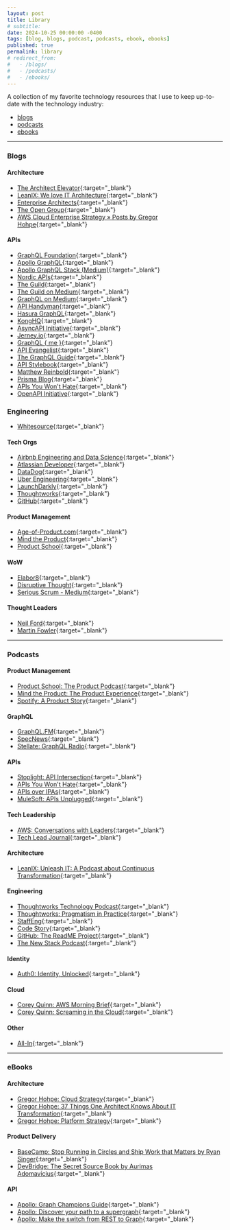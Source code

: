 ```yaml
---
layout: post
title: Library
# subtitle: 
date: 2024-10-25 00:00:00 -0400
tags: [blog, blogs, podcast, podcasts, ebook, ebooks]
published: true
permalink: library
# redirect_from:
#   - /blogs/
#   - /podcasts/
#   - /ebooks/
---
```


A collection of my favorite technology resources that I use to keep up-to-date with the technology industry:
- [blogs](#blogs)
- [podcasts](#podcasts)
- [ebooks](#ebooks)

---

### Blogs

#### Architecture

- <a href="https://architectelevator.com/feed.xml" target="_blank"><span class="icon rss" /></a>[The Architect Elevator](https://architectelevator.com/){:target="\_blank"}
- <a href="http://blog.leanix.net/en/rss.xml" target="_blank"><span class="icon rss" /></a>[LeanIX: We love IT Architecture](https://www.leanix.net/en/blog){:target="\_blank"}
- <a href="http://enterprisearchitects.com/feed/" target="_blank"><span class="icon rss" /></a>[Enterprise Architects](http://enterprisearchitects.com){:target="\_blank"}
- <a href="http://blog.opengroup.org/feed/" target="_blank"><span class="icon rss" /></a>[The Open Group](https://blog.opengroup.org){:target="\_blank"}
- <a href="https://aws.amazon.com/blogs/enterprise-strategy/author/hohpe/feed/" target="_blank"><span class="icon rss" /></a>[AWS Cloud Enterprise Strategy » Posts by Gregor Hohpe](https://aws.amazon.com/blogs/enterprise-strategy/){:target="\_blank"}

#### APIs

- <a href="http://graphql.org/blog/rss.xml" target="_blank"><span class="icon rss" /></a>[GraphQL Foundation](http://graphql.org){:target="\_blank"}
- <a href="https://www.apollographql.com/blog/rss.xml" target="_blank"><span class="icon rss" /></a>[Apollo GraphQL](https://www.apollographql.com/blog){:target="\_blank"}
- <a href="https://medium.com/feed/apollo-stack" target="_blank"><span class="icon rss" /></a>[Apollo GraphQL Stack (Medium)](https://blog.apollographql.com?source=rss----3804c1b351c9---4){:target="\_blank"}
- <a href="https://nordicapis.com/feed/" target="_blank"><span class="icon rss" /></a>[Nordic APIs](https://nordicapis.com){:target="\_blank"}
- <a href="https://the-guild.dev/feed.xml" target="_blank"><span class="icon rss" /></a>[The Guild](https://the-guild.dev){:target="\_blank"}
- <a href="https://medium.com/feed/the-guild" target="_blank"><span class="icon rss" /></a>[The Guild on Medium](https://medium.com/the-guild?source=rss----4737331fbdc0---4){:target="\_blank"}
- <a href="https://medium.com/feed/tag/graphql" target="_blank"><span class="icon rss" /></a>[GraphQL on Medium](https://medium.com/tag/graphql/latest?source=rss------graphql-5){:target="\_blank"}
- <a href="https://apihandyman.io/feed.xml" target="_blank"><span class="icon rss" /></a>[API Handyman](https://apihandyman.io/){:target="\_blank"}
- <a href="https://hasura.io/blog/rss" target="_blank"><span class="icon rss" /></a>[Hasura GraphQL](https://hasura.io/){:target="\_blank"}
- <a href="http://blog.mashape.com/rss" target="_blank"><span class="icon rss" /></a>[KongHQ](https://konghq.com){:target="\_blank"}
- <a href="https://www.asyncapi.com/rss.xml" target="_blank"><span class="icon rss" /></a>[AsyncAPI Initiative](https://www.asyncapi.com){:target="\_blank"}
- <a href="https://www.jerney.io/rss/" target="_blank"><span class="icon rss" /></a>[Jerney.io](https://www.jerney.io/){:target="\_blank"}
- <a href="https://graphqlme.com/feed/" target="_blank"><span class="icon rss" /></a>[GraphQL { me }](https://graphqlme.com){:target="\_blank"}
- <a href="http://feeds.feedburner.com/ApiEvangelist" target="_blank"><span class="icon rss" /></a>[API Evangelist](https://apievangelist.com){:target="\_blank"}
- <a href="https://blog.graphql.guide/feed" target="_blank"><span class="icon rss" /></a>[The GraphQL Guide](https://blog.graphql.guide?source=rss----119a2b51b20---4){:target="\_blank"}
- <a href="http://apistylebook.com/feed.xml" target="_blank"><span class="icon rss" /></a>[API Stylebook](http://apistylebook.com/){:target="\_blank"}
- <a href="https://matthewreinbold.com/feed.xml" target="_blank"><span class="icon rss" /></a>[Matthew Reinbold](https://matthewreinbold.com/){:target="\_blank"}
- <a href="https://www.prisma.io/blog/rss.xml" target="_blank"><span class="icon rss" /></a>[Prisma Blog](http://prisma.io){:target="\_blank"}
- <a href="https://apisyouwonthate.com/rss.xml" target="_blank"><span class="icon rss" /></a>[APIs You Won't Hate](https://apisyouwonthate.com){:target="\_blank"}
- <a href="https://www.openapis.org/feed" target="_blank"><span class="icon rss" /></a>[OpenAPI Initiative](https://www.openapis.org){:target="\_blank"}

### Engineering

- <a href="https://www.whitesourcesoftware.com/feed/" target="_blank"><span class="icon rss" /></a>[Whitesource](https://www.whitesourcesoftware.com){:target="\_blank"}

#### Tech Orgs

- <a href="http://nerds.airbnb.com/feed/" target="_blank"><span class="icon rss" /></a>[Airbnb Engineering and Data Science](https://medium.com/airbnb-engineering?source=rss----53c7c27702d5---4){:target="\_blank"}
- <a href="http://feeds.feedburner.com/AtlassianDeveloperBlog" target="_blank"><span class="icon rss" /></a>[Atlassian Developer](http://blogs.atlassian.com){:target="\_blank"}
- <a href="http://feeds.feedburner.com/Datadog" target="_blank"><span class="icon rss" /></a>[DataDog](https://www.datadoghq.com/blog){:target="\_blank"}
- <a href="https://eng.uber.com/feed/" target="_blank"><span class="icon rss" /></a>[Uber Engineering](https://eng.uber.com){:target="\_blank"}
- <a href="http://blog.launchdarkly.com/feed/" target="_blank"><span class="icon rss" /></a>[LaunchDarkly](https://launchdarkly.com/blog/){:target="\_blank"}
- <a href="http://www.thoughtworks.com/rss/insights.xml" target="_blank"></a>[Thoughtworks](https://www.thoughtworks.com/en-us/insights/blog){:target="\_blank"}
- <a href="https://github.blog/feed" target="_blank"><span class="icon rss" /></a>[GitHub](https://github.blog/){:target="\_blank"}

#### Product Management

- <a href="https://age-of-product.com/feed/" target="_blank"><span class="icon rss" /></a>[Age-of-Product.com](https://age-of-product.com){:target="\_blank"}
- <a href="http://mindtheproduct.com/feed/" target="_blank"><span class="icon rss" /></a>[Mind the Product](https://www.mindtheproduct.com){:target="\_blank"}
- <a href="https://productschool.com/feed/" target="_blank"><span class="icon rss" /></a>[Product School](https://productschool.com){:target="\_blank"}

#### WoW

- <a href="https://elabor8.com.au/feed/" target="_blank"><span class="icon rss" /></a>[Elabor8](https://elabor8.com.au){:target="\_blank"}
- <a href="https://disruptivethought.com/feed/" target="_blank"><span class="icon rss" /></a>[Disruptive Thought](https://disruptivethought.com){:target="\_blank"}
- <a href="https://medium.com/feed/serious-scrum" target="_blank"><span class="icon rss" /></a> [Serious Scrum - Medium](https://medium.com/serious-scrum?source=rss----da549de9a1c2---4){:target="\_blank"}

#### Thought Leaders

- <a href="http://memeagora.blogspot.com/feeds/posts/default" target="_blank"><span class="icon rss" /></a>[Neil Ford](http://memeagora.blogspot.com/){:target="\_blank"}
- <a href="http://martinfowler.com/feed.atom" target="_blank"><span class="icon rss" /></a>[Martin Fowler](https://martinfowler.com){:target="\_blank"}

---

### Podcasts

#### Product Management

- <span class="icon podcast">[Product School: The Product Podcast](https://open.spotify.com/show/1XBrhVLsQOIAv3KFBqnzrX){:target="\_blank"}
- <span class="icon podcast">[Mind the Product: The Product Experience](https://open.spotify.com/show/7pv0JHF2YGgXm8OGz1JnL0){:target="\_blank"}
- <span class="icon podcast">[Spotify: A Product Story](https://open.spotify.com/show/3L9tzrt0CthF6hNkxYIeSB){:target="\_blank"}

#### GraphQL

- <span class="icon podcast">[GraphQL.FM](https://open.spotify.com/show/7x6tdXvAgNSjy68wMyxRDE){:target="\_blank"}
- <span class="icon podcast">[SpecNews](https://open.spotify.com/show/69vo1Wrlda6EP3EzIZnzjf){:target="\_blank"}
- <span class="icon podcast">[Stellate: GraphQL Radio](https://open.spotify.com/show/6ufbqhuAvrpQ0YjPKVYw9W){:target="\_blank"}

#### APIs

- <span class="icon podcast">[Stoplight: API Intersection](https://open.spotify.com/show/6Z5NXL8QaPFddd6HhnuB8O){:target="\_blank"}
- <span class="icon podcast">[APIs You Won't Hate](https://open.spotify.com/show/2CX3HcPbl8hBMuve6YgzuU){:target="\_blank"}
- <span class="icon podcast">[APIs over IPAs](https://open.spotify.com/show/4MIs86SowFKKV7ANcOuiax){:target="\_blank"}
- <span class="icon podcast">[MuleSoft: APIs Unplugged](https://open.spotify.com/episode/3U8KNVVgfgcVK7gvmhOX5i){:target="\_blank"}

#### Tech Leadership

- <span class="icon podcast">[AWS: Conversations with Leaders](https://open.spotify.com/show/1Qp5byBTSBeF20RdyWuIgd){:target="\_blank"}
- <span class="icon podcast">[Tech Lead Journal](https://open.spotify.com/show/5suS91H6OfqDt14ZsOD4RV){:target="\_blank"}

#### Architecture

- <span class="icon podcast">[LeanIX: Unleash IT: A Podcast about Continuous Transformation](https://open.spotify.com/show/5Q2NK97J6PYyz5zkuraCEJ){:target="\_blank"}

#### Engineering

- <span class="icon podcast">[Thoughtworks Technology Podcast](https://open.spotify.com/show/6RBb4pGRgOFTmtCDSfTWvu){:target="\_blank"}
- <span class="icon podcast">[Thoughtworks: Pragmatism in Practice](https://open.spotify.com/show/6j62vzYdGb5aoX9tj0XTuu){:target="\_blank"}
- <span class="icon podcast">[StaffEng](https://open.spotify.com/show/4GUCKSlaFqQiShJBOP4nEe){:target="\_blank"}
- <span class="icon podcast">[Code Story](https://open.spotify.com/show/0f5HGQ2EPd63H83gqAifXp){:target="\_blank"}
- <span class="icon podcast">[GitHub: The ReadME Project](https://open.spotify.com/show/660KitvdJDX2vUmioAbwSQ){:target="\_blank"}
- <span class="icon podcast">[The New Stack Podcast](https://open.spotify.com/show/2nj1mpDb9jxHxi9vjZvDdk){:target="\_blank"}

#### Identity

- <span class="icon podcast">[Auth0: Identity, Unlocked](hhttps://open.spotify.com/show/1Y6XBZcVK45QijvV0o7RVs){:target="\_blank"}

#### Cloud

- <span class="icon podcast">[Corey Quinn: AWS Morning Brief](https://open.spotify.com/show/3A04JNrNAcZMvn8cvDWpWU){:target="\_blank"}
- <span class="icon podcast">[Corey Quinn: Screaming in the Cloud](https://open.spotify.com/show/3fBA9eNkGliCzp3Xuy1GVd){:target="\_blank"}

#### Other

- <span class="icon podcast">[All-In](https://open.spotify.com/show/2IqXAVFR4e0Bmyjsdc8QzF){:target="\_blank"}


---

### eBooks

#### Architecture

- <span class="icon pdf"></span>[Gregor Hohpe: Cloud Strategy](https://leanpub.com/cloudstrategy){:target="\_blank"}
- <span class="icon pdf"></span>[Gregor Hohpe: 37 Things One Architect Knows About IT Transformation](https://leanpub.com/37things){:target="\_blank"}
- <span class="icon pdf"></span>[Gregor Hohpe: Platform Strategy](https://leanpub.com/platformstrategy){:target="\_blank"}

#### Product Delivery

- <span class="icon pdf"></span>[BaseCamp: Stop Running in Circles and Ship Work that Matters by Ryan Singer](https://basecamp.com/shapeup/shape-up.pdf){:target="\_blank"}
- <span class="icon pdf"></span>[DevBridge: The Secret Source Book by Aurimas Adomavicius](https://sourceryacademy.com/secret-source/){:target="\_blank"}

#### API

- <span class="icon pdf"></span>[Apollo: Graph Champions Guide](https://www.apollographql.com/graph-champions/){:target="\_blank"}
- <span class="icon pdf"></span>[Apollo: Discover your path to a supergraph](https://www.apollographql.com/ebook/discover-your-path-to-a-supergraph){:target="\_blank"}
- <span class="icon pdf"></span>[Apollo: Make the switch from REST to Graph](https://www.apollographql.com/ebook/make-the-switch-from-rest-to-graphql){:target="\_blank"}
